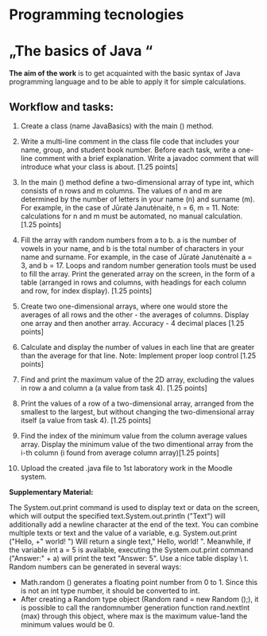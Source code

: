 # Programming tecnologies

# „The basics of Java “

**The aim of the work** is to get acquainted with the basic syntax of Java programming language and to be able to apply it for simple calculations.

## Workflow and tasks:

1. Create a class (name JavaBasics) with the main () method.

2. Write a multi-line comment in the class file code that includes your name, group, and student book number. Before each task, write a one-line comment with a brief explanation. Write a javadoc comment that will introduce what your class is about. [1.25 points]<br>
  
3. In the main () method define a two-dimensional array of type int, which consists of n rows and m columns. The values of n and m are determined by the number of letters in your name (n) and surname (m). For example, in the case of Jūratė Janutėnaitė, n = 6, m = 11. Note: calculations for n and m must be automated, no manual calculation. [1.25 points]<br>
  
4. Fill the array with random numbers from a to b. a is the number of vowels in your name, and b is the total number of characters in your name and surname. For example, in the case of Jūratė Janutėnaitė a = 3, and b = 17. Loops and random number generation tools must be used to fill the array. Print the generated array on the screen, in the form of a table (arranged in rows and columns, with headings for each column and row, for index display). [1.25 points]<br>
  
5. Create two one-dimensional arrays, where one would store the averages of all rows and the other - the averages of columns. Display one array and then another array. Accuracy - 4 decimal places [1.25 points]<br>
   
6.  Calculate and display the number of values in each line that are greater than the average for that line. Note: Implement proper loop control [1.25 points]<br>
   
7. Find and print the maximum value of the 2D array, excluding the values in row a and column a (a value from task 4). [1.25 points]<br>
   
8. Print the values of a row of a two-dimensional array, arranged from the smallest to the largest, but without changing the two-dimensional array itself (a value from task 4). [1.25 points]<br>
   
9. Find the index of the minimum value from the column average values array. Display the minimum value of the two dimentional array from the i-th column (i found from average column array)[1.25 points]<br>
  
10. Upload the created .java file to 1st laboratory work in the Moodle system.<br>



**Supplementary Material:**

The System.out.print command is used to display text or data on the screen, which will output the specified text.System.out.println ("Text") will additionally add a newline character at the end of the text. You can combine multiple texts or text and the value of a variable, e.g. System.out.print ("Hello, +" world! ") Will return a single text," Hello, world! ". Meanwhile, if the variable int a = 5 is available, executing the System.out.print command ("Answer:" + a) will print the text "Answer: 5". Use a nice table display \ t. Random numbers can be generated in several ways:
* Math.random () generates a floating point number from 0 to 1. Since this is not an int type number, it should be converted to int.
* After creating a Random type object (Random rand = new Random ();), it is possible to call the randomnumber generation function rand.nextInt (max) through this object, where max is the maximum value-1and the minimum values would be 0.
